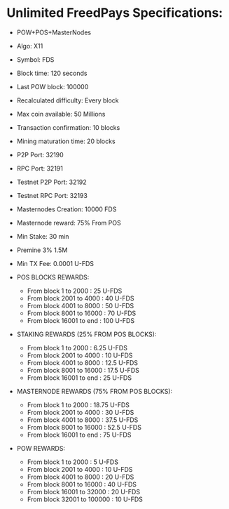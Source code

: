 # Unlimited FreedPays Specifications:
- POW+POS+MasterNodes
- Algo: X11
- Symbol: FDS
- Block time: 120 seconds
- Last POW block: 100000
- Recalculated difficulty: Every block
- Max coin available: 50 Millions
- Transaction confirmation: 10 blocks
- Mining maturation time: 20 blocks
- P2P Port: 32190
- RPC Port: 32191
- Testnet P2P Port: 32192
- Testnet RPC Port: 32193
- Masternodes Creation: 10000 FDS
- Masternode reward: 75% From POS
- Min Stake: 30 min
- Premine 3% 1.5M
- Min TX Fee: 0.0001 U-FDS

- POS BLOCKS REWARDS:
    - From block 1      to  2000 : 25 U-FDS
    - From block 2001   to  4000 : 40 U-FDS
    - From block 4001   to  8000 : 50 U-FDS
    - From block 8001   to  16000 : 70 U-FDS
    - From block 16001  to  end : 100 U-FDS

- STAKING REWARDS (25% FROM POS BLOCKS):
    - From block 1      to  2000 : 6.25 U-FDS
    - From block 2001   to  4000 : 10 U-FDS
    - From block 4001   to  8000 : 12.5 U-FDS
    - From block 8001   to  16000 : 17.5 U-FDS
    - From block 16001  to  end : 25 U-FDS

 - MASTERNODE REWARDS (75% FROM POS BLOCKS):
    - From block 1      to  2000 : 18.75 U-FDS
    - From block 2001   to  4000 : 30 U-FDS
    - From block 4001   to  8000 : 37.5 U-FDS
    - From block 8001   to  16000 : 52.5 U-FDS
    - From block 16001  to  end : 75 U-FDS

- POW REWARDS:
    - From block 1      to  2000 : 5 U-FDS
    - From block 2001   to  4000 : 10 U-FDS
    - From block 4001   to  8000 : 20 U-FDS
    - From block 8001   to  16000 : 40 U-FDS
    - From block 16001  to  32000 : 20 U-FDS
    - From block 32001  to  100000 : 10 U-FDS

